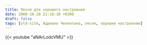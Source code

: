 ```yaml
---
title: Песня для хорошего настроения
date: 2008-10-28 21:16:10 +0300
draft: false
tags: [old-site, Адриано Челентано, песня, хорошее настроение]
---
```

{{< youtube "aNArLodcVMU" >}}
<!--more-->